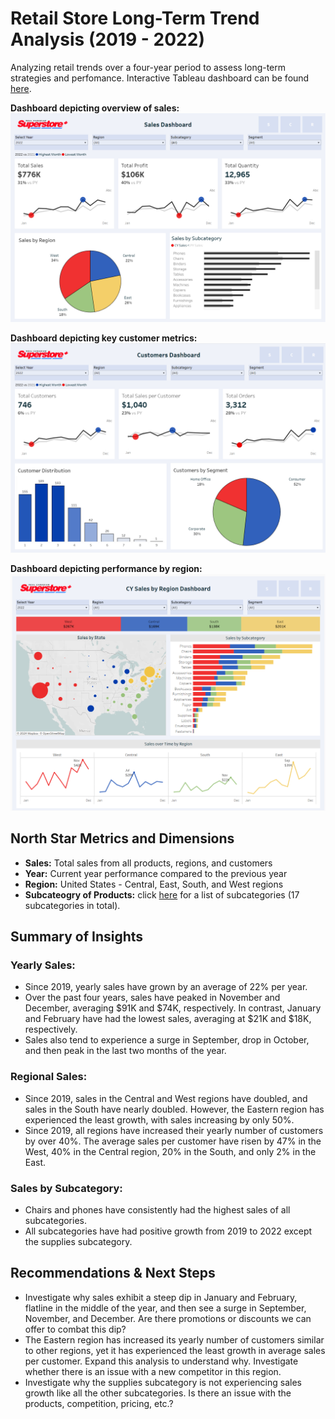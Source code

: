 # Retail Store Long-Term Trend Analysis (2019 - 2022)
Analyzing retail trends over a four-year period to assess long-term strategies and perfomance. Interactive Tableau dashboard can be found [here](https://public.tableau.com/shared/3DRWRJSXT?:display_count=n&:origin=viz_share_link).

**Dashboard depicting overview of sales:**
![Sales Dashboard](https://github.com/TammyCarrick/Retail-Data-Analysis/blob/main/images/Sales%20Dashboard%20v3.png?raw=true
)

**Dashboard depicting key customer metrics:**
![Customer Dashboard](https://github.com/TammyCarrick/Retail-Data-Analysis/blob/main/images/Customer%20Dashboard.png?raw=true)

**Dashboard depicting performance by region:**
![Regional Dashboard](https://github.com/TammyCarrick/Retail-Data-Analysis/blob/main/images/Regional%20Dashboard.png?raw=true)

## North Star Metrics and Dimensions

- **Sales:** Total sales from all products, regions, and customers
- **Year:** Current year performance compared to the previous year
- **Region:** United States - Central, East, South, and West regions
- **Subcateogry of Products:** click [here](https://github.com/TammyCarrick/Retail-Data-Analysis/blob/main/list%20of%20subcategories.csv) for a list of subcategories (17 subcategories in total).

## Summary of Insights

### Yearly Sales:
- Since 2019, yearly sales have grown by an average of 22% per year.
- Over the past four years, sales have peaked in November and December, averaging $91K and $74K, respectively. In contrast, January and February have had the lowest sales, averaging at $21K and $18K, respectively.
- Sales also tend to experience a surge in September, drop in October, and then peak in the last two months of the year.

### Regional Sales: 
- Since 2019, sales in the Central and West regions have doubled, and sales in the South have nearly doubled. However, the Eastern region has experienced the least growth, with sales increasing by only 50%.
- Since 2019, all regions have increased their yearly number of customers by over 40%. The average sales per customer have risen by 47% in the West, 40% in the Central region, 20% in the South, and only 2% in the East.

### Sales by Subcategory:
- Chairs and phones have consistently had the highest sales of all subcategories.
- All subcategories have had positive growth from 2019 to 2022 except the supplies subcategory.

## Recommendations & Next Steps
- Investigate why sales exhibit a steep dip in January and February, flatline in the middle of the year, and then see a surge in September, November, and December. Are there promotions or discounts we can offer to combat this dip?
- The Eastern region has increased its yearly number of customers similar to other regions, yet it has experienced the least growth in average sales per customer. Expand this analysis to understand why. Investigate whether there is an issue with a new competitor in this region.
- Investigate why the supplies subcategory is not experiencing sales growth like all the other subcategories. Is there an issue with the products, competition, pricing, etc.?
